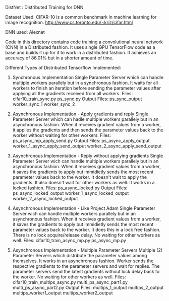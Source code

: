 
DistNet : Distributed Training for DNN 

Dataset Used:
CIFAR-10 is a common benchmark in machine learning for image recognition.
http://www.cs.toronto.edu/~kriz/cifar.html

DNN used:
Alexnet

Code in this directory contains code training a convolutional neural network (CNN) in a Distributed fashion. It uses single GPU TensorFlow code as a base and builds it up for it to work in a distributed fashion. It achieves an accuracy of 86.01% but in a shorter amount of time.

Different Types of Distributed Tensorflow Implemented:


1. Synchronous Implementation
Single Parameter Server which can handle multiple workers parallely but in a synchronous fashion. It waits for all workers to finish an iteration before sending the parameter values after applying all the gradients received from all workers.
Files: cifar10_train_sync.py  ps_sync.py
Output Files: ps_sync_output worker_sync_1 worker_sync_2

2. Asynchronous Implementation - Apply gradients and reply
Single Parameter Server which can hadle multiple workers parallely but in an asynchronous fashion. When it receives gradient values from a worker, it applies the gradients and then sends the parameter values back to the worker without waiting for other workers.
Files: ps_async_mp_apply_send.py 
Output Files: ps_async_apply_output worker_1_async_apply_send_output worker_2_async_apply_send_output

3. Asynchronous Implementation - Reply without applying gradients 
Single Parameter Server wich can handle multiple workers parallely but in an asynchronous fashion. When it receives gradient values from a worker, it saves the gradients to apply but immidietly sends the most recent parameter values back to the worker. It doesn't wait to apply the gradients. It also doesn't wait for other workers as well. It works in a locked fashion.
Files: ps_async_locked.py
Output Files: ps_async_locked_output worker_1_async_locked_output worker_2_async_locked_output


4. Asynchronous Implementation - Like Project Adam
Single Parameter Server wich can handle multiple workers parallely but in an asynchronous fashion. When it receives gradient values from a worker, it saves the gradients to apply but immidietly sends the most recent parameter values back to the worker. It does this in a lock free fashion. There is no lock acquire/release delay. No waiting for other workers as well.
Files: cifar10_train_async_mp.py ps_async_mp.py


5. Asynchronous Implementation - Multiple Parameter Servers
Multiple (2) Parameter Servers which distribute the parameter values among themselves. It works in an asynchronous fashion. Worker sends the respective gradients to the parameter servers and wait for replies. The parameter servers send the latest gradients without lock delay back to the worker. No waiting for other workers as well.
Files: cifar10_train_multips_async.py multi_ps_async_part1.py multi_ps_async_part2.py
Output Files: multips_1_output multips_2_output multips_worker1_output multips_worker2_output
